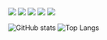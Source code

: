 <p>
  <img src="https://img.shields.io/badge/Python-3766AB?style=flat-square&logo=Python&logoColor=white"/>
  <img src="https://img.shields.io/badge/JavaScript-F7DF1E?style=flat-square&logo=JavaScript&logoColor=black"/>
  <img src="https://img.shields.io/badge/Node.js-339933?style=flat-square&logo=Node.js&logoColor=white"/>
  <img src="https://img.shields.io/badge/Discord.js-5865F2?style=flat-square&logo=discord&logoColor=white"/>
  <img src="https://img.shields.io/badge/Git-F05032?style=flat-square&logo=Git&logoColor=white"/>
</p>

![GitHub stats](https://github-readme-stats.vercel.app/api?username=linsae123&show_icons=true&theme=radical)
![Top Langs](https://github-readme-stats.vercel.app/api/top-langs/?username=linsae123&layout=compact&theme=radical)
